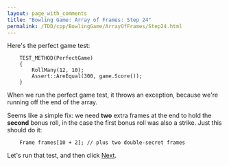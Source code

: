 ```yaml
---
layout: page_with_comments
title: "Bowling Game: Array of Frames: Step 24"
permalink: /TDD/cpp/BowlingGame/ArrayOfFrames/Step24.html
---
```


Here's the perfect game test:
```
    TEST_METHOD(PerfectGame)
    {
        RollMany(12, 10);
        Assert::AreEqual(300, game.Score());
    }
```

When we run the perfect game test, it throws an exception, because we're running off the end of the array.

Seems like a simple fix:  we need **two** extra frames at the end to hold the **second** bonus roll, in the case the first bonus roll was also a strike.
Just this should do it:
```
    Frame frames[10 + 2]; // plus two double-secret frames
```

Let's run that test, and then click [Next](Step25.html).
